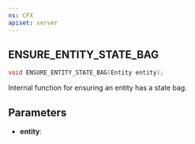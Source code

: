 ```yaml
---
ns: CFX
apiset: server
---
```

## ENSURE_ENTITY_STATE_BAG

```c
void ENSURE_ENTITY_STATE_BAG(Entity entity);
```

Internal function for ensuring an entity has a state bag.

## Parameters
* **entity**: 
